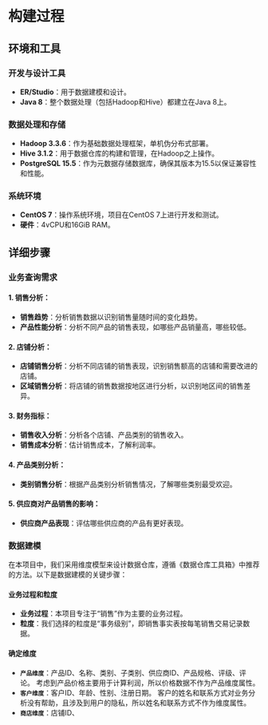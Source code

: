 # 构建过程

## 环境和工具
### 开发与设计工具
- **ER/Studio**：用于数据建模和设计。
- **Java 8**：整个数据处理（包括Hadoop和Hive）都建立在Java 8上。
### 数据处理和存储
- **Hadoop 3.3.6**：作为基础数据处理框架，单机伪分布式部署。
- **Hive 3.1.2**：用于数据仓库的构建和管理，在Hadoop之上操作。
- **PostgreSQL 15.5**：作为元数据存储数据库，确保其版本为15.5以保证兼容性和性能。
### 系统环境
- **CentOS 7**：操作系统环境，项目在CentOS 7上进行开发和测试。
- **硬件**：4vCPU和16GiB RAM。

## 详细步骤

### 业务查询需求

#### 1. 销售分析：
- **销售趋势**：分析销售数据以识别销售量随时间的变化趋势。
- **产品性能分析**：分析不同产品的销售表现，如哪些产品销量高，哪些较低。

#### 2. 店铺分析：
- **店铺销售分析**：分析不同店铺的销售表现，识别销售额高的店铺和需要改进的店铺。
- **区域销售分析**：将店铺的销售数据按地区进行分析，以识别地区间的销售差异。

#### 3. 财务指标：
- **销售收入分析**：分析各个店铺、产品类别的销售收入。
- **销售成本分析**：估计销售成本，了解利润率。

#### 4. 产品类别分析：
- **类别销售分析**：根据产品类别分析销售情况，了解哪些类别最受欢迎。

#### 5. 供应商对产品销售的影响：
- **供应商产品表现**：评估哪些供应商的产品有更好表现。

### 数据建模
在本项目中，我们采用维度模型来设计数据仓库，遵循《数据仓库工具箱》中推荐的方法。以下是数据建模的关键步骤：
#### 业务过程和粒度
- **业务过程**：本项目专注于“销售”作为主要的业务过程。
- **粒度**：我们选择的粒度是“事务级别”，即销售事实表按每笔销售交易记录数据。

#### 确定维度
- **`产品维度`**：产品ID、名称、类别、子类别、供应商ID、产品规格、评级、评论。
考虑到产品价格主要用于计算利润，所以价格数据不作为产品维度属性。
- **`客户维度`**：客户ID、年龄、性别、注册日期。
客户的姓名和联系方式对业务分析没有帮助，且涉及到用户的隐私，所以姓名和联系方式不作为维度属性。
- **`商店维度`**：店铺ID、










